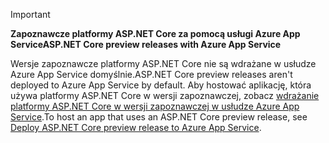 > [!IMPORTANT]
> <span data-ttu-id="64bfd-101">**Zapoznawcze platformy ASP.NET Core za pomocą usługi Azure App Service**</span><span class="sxs-lookup"><span data-stu-id="64bfd-101">**ASP.NET Core preview releases with Azure App Service**</span></span>
>
> <span data-ttu-id="64bfd-102">Wersje zapoznawcze platformy ASP.NET Core nie są wdrażane w usłudze Azure App Service domyślnie.</span><span class="sxs-lookup"><span data-stu-id="64bfd-102">ASP.NET Core preview releases aren't deployed to Azure App Service by default.</span></span> <span data-ttu-id="64bfd-103">Aby hostować aplikację, która używa platformy ASP.NET Core w wersji zapoznawczej, zobacz [wdrażanie platformy ASP.NET Core w wersji zapoznawczej w usłudze Azure App Service](xref:host-and-deploy/azure-apps/index#deploy-aspnet-core-preview-release-to-azure-app-service).</span><span class="sxs-lookup"><span data-stu-id="64bfd-103">To host an app that uses an ASP.NET Core preview release, see [Deploy ASP.NET Core preview release to Azure App Service](xref:host-and-deploy/azure-apps/index#deploy-aspnet-core-preview-release-to-azure-app-service).</span></span>

